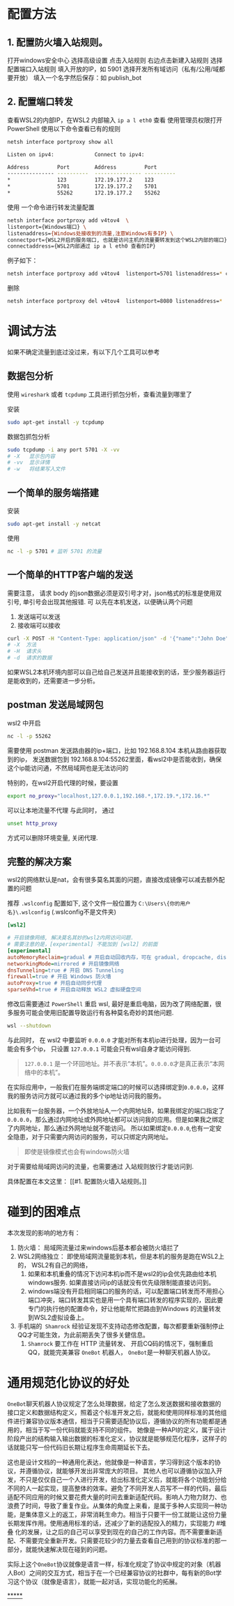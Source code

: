

# 配置方法

## 1. 配置防火墙入站规则。


打开windows安全中心
选择高级设置
点击入站规则
右边点击新建入站规则
选择配置端口入站规则
填入开放的IP，如 5901
选择开发所有域访问（私有/公用/域都要开放）
填入一个名字然后保存：如 publish_bot

## 2. 配置端口转发

查看WSL2的内部IP，在WSL2 内部输入 `ip a l eth0` 查看
使用管理员权限打开 PowerShell 
使用以下命令查看已有的规则
```bash
netsh interface portproxy show all

Listen on ipv4:             Connect to ipv4:

Address         Port        Address         Port
--------------- ----------  --------------- ----------
*               123         172.19.177.2    123
*               5701        172.19.177.2    5701
*               55262       172.19.177.2    55262
```
使用 一个命令进行转发流量配置
```bash
netsh interface portproxy add v4tov4  \
listenport={Windows端口} \
listenaddress={Windows处接收到的流量,注意Windows有多IP} \
connectport={WSL2开启的服务端口, 也就是访问主机的流量要转发到这个WSL2内部的端口} \
connectaddress={WSL2内部通过 ip a l eth0 查看的IP}
```
例子如下：
```bash
netsh interface portproxy add v4tov4  listenport=5701 listenaddress=* connectport=5701 connectaddress=172.19.177.2
```

删除 
```bash
netsh interface portproxy del v4tov4  listenport=8080 listenaddress=*
```

# 调试方法

如果不确定流量到底过没过来，有以下几个工具可以参考

## 数据包分析
 
使用 `wireshark` 或者 `tcpdump` 工具进行抓包分析，查看流量到哪里了

安装
```bash
sudo apt-get install -y tcpdump
```

数据包抓包分析
```bash
sudo tcpdump -i any port 5701 -X -vv
# -X   显示包内容
# -vv  显示详情
# -w   将结果写入文件
```

## 一个简单的服务端搭建

安装
```bash
sudo apt-get install -y netcat
```

使用
```bash
nc -l -p 5701 # 监听 5701 的流量
```
## 一个简单的HTTP客户端的发送

需要注意， 请求 body 的json数据必须是双引号才对，json格式的标准是使用双引号, 单引号会出现其他报错. 可
以先在本机发送，以便确认两个问题
1. 发送端可以发送
2. 接收端可以接收
```bash
curl -X POST -H "Content-Type: application/json" -d '{"name":"John Doe", "age":30}' http://localhost:5701 
# -X  方法
# -H  请求头
# -d  请求的数据
```

如果WSL2本机环境内部可以自己给自己发送并且能接收到的话，至少服务器运行是能收到的，还需要进一步分析。


## postman 发送局域网包

wsl2 中开启 
```bash
nc -l -p 55262
```
需要使用 postman 发送路由器的ip+端口，比如 192.168.8.104 本机从路由器获取到的ip，
发送数据包到 192.168.8.104:55262里面，看wsl2中是否能收到，确保这个ip能访问通，不然局域网也是无法访问的

特别的，在wsl2开启代理的时候，要设置
```bash
export no_proxy="localhost,127.0.0.1,192.168.*,172.19.*,172.16.*"
```
可以让本地流量不代理
与此同时，
通过 
```bash
unset http_proxy
```

方式可以删除环境变量, 关闭代理.


## 完整的解决方案

wsl2的网络默认是nat，会有很多莫名其面的问题，直接改成镜像可以减去额外配置的问题

推荐 `.wslconfig` 配置如下, 这个文件一般位置为 `C:\Users\{你的用户名}\.wslconfig`  (.wslconfig不是文件夹)

```ini
[wsl2]

# 开启镜像网络, 解决莫名其妙的wsl2内网访问问题.
# 需要注意的是，[experimental] 不能加到 [wsl2] 的前面
[experimental]
autoMemoryReclaim=gradual # 开启自动回收内存，可在 gradual, dropcache, disabled 之间选择
networkingMode=mirrored # 开启镜像网络
dnsTunneling=true # 开启 DNS Tunneling
firewall=true # 开启 Windows 防火墙
autoProxy=true # 开启自动同步代理
sparseVhd=true # 开启自动释放 WSL2 虚拟硬盘空间
```

修改后需要通过 `PowerShell` 重启 wsl, 最好是重启电脑，因为改了网络配置，很多服务可能会使用旧配置导致运行有各种莫名奇妙的其他问题.

```bash
wsl --shutdown
```

与此同时， 在 wsl2 中要监听 `0.0.0.0` 才能对所有本机ip进行处理，因为一台可能会有多个ip， 只设置 `127.0.0.1`  可能会只有wsl自身才能访问得到. 

> `127.0.0.1` 是一个环回地址。并不表示“本机”。`0.0.0.0`才是真正表示“本网络中的本机”。

在实际应用中，一般我们在服务端绑定端口的时候可以选择绑定到`0.0.0.0`，这样我的服务访问方就可以通过我的多个ip地址访问我的服务。

比如我有一台服务器，一个外放地址A,一个内网地址B，如果我绑定的端口指定了`0.0.0.0`，那么通过内网地址或外网地址都可以访问我的应用。但是如果我之绑定了内网地址，那么通过外网地址就不能访问。 所以如果绑定`0.0.0.0`,也有一定安全隐患，对于只需要内网访问的服务，可以只绑定内网地址。


> 即使是镜像模式也会有windows防火墙

对于需要给局域网访问的流量，也需要通过 入站规则放行才能访问到.

具体配置在本文这里： [[#1. 配置防火墙入站规则。]]

# 碰到的困难点

本次发现的影响的地方有：
1. 防火墙： 局域网流量过来windows后基本都会被防火墙拦了
2. WSL2网络独立： 即使局域网流量能到本机，但是本机的服务是跑在WSL2上的， WSL2有自己的网络， 
	1. 如果和本机重叠的情况下访问本机ip而不是wsl2的ip会优先路由给本机windows服务. 如果直接访问ip的话就没有优先级限制能直接访问到。 
	2. windows端没有开启相同端口的服务的话，可以配置端口转发而不用担心端口冲突，端口转发其实也是用一个具有端口转发的程序实现的，因此要专门的执行他的配置命令，好让他能帮忙把路由到Windows 的流量转发到WSL2虚拟设备上。
3. 手机端的` Shamrock` 经验证发现不支持动态修改配置，每次都要重新强制停止QQ才可能生效，为此前期丢失了很多关健信息。
	1.  `Shamrock` 要工作在 HTTP 流量转发、 开启CQ码的情况下，强制重启QQ，就能完美兼容 `OneBot` 机器人， `OneBot`是一种聊天机器人协议。


# 通用规范化协议的好处

`OneBot`聊天机器人协议规定了怎么处理数据，给定了怎么发送数据和接收数据的接口定义和数据结构定义，照着这个标准开发之后，就能和使用同样标准的其他组件进行兼容协议版本通信，相当于只需要适配协议后，遵循协议的所有功能都是通用的，相当于写一份代码就能支持不同的组件。
她像是一种API的定义，属于设计阶段产出的结构输入输出数据的标准化定义，协议就是能够规范化程序，这样子的话就能只写一份代码旧长期让程序生命周期延长下去。

这也是设计文档的一种通用化表达，他就像是一种语言，学习得到这个版本的协议，并遵循协议，就能够开发出非常庞大的项目。 其他人也可以遵循协议加入开发，不只是仅仅自己一个人进行开发，给出标准化定义后，就能将各个功能划分给不同的人一起实现，提高整体的效率。避免了不同开发人员写不一样的代码，最后适配不同应用的时候又要花费大量的时间去重新适配代码。影响人力物力财力、也浪费了时间，导致了重复作业。从集体的角度上来看，是属于多种人实现同一种功能，是集体意义上的返工，非常消耗生命力。相当于只要干一份工就能让这份力量长期发挥作用。使用通用标准的话，还减少了新的适配投入的精力，实现能力 #堆叠 化的发展，让之后的自己可以享受到现在的自己的工作内容。而不需要重新适配、不需要完全重新开发。只需要花较少的力量去查看自己用到的协议标准的那一部分，就能快速解决现在碰到的问题。

实际上这个`OneBot`协议就像是语言一样，标准化规定了协议中规定的对象（机器人Bot）之间的交互方式，相当于在一个已经兼容协议的社群中，每有新的Bot学习这个协议（就像是语言），就能一起对话，实现功能化的拓展。




[*****](WB/Develop/WEB/WEB.md)
